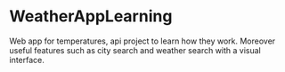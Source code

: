 # WeatherAppLearning
Web app for temperatures, api project to learn how they work.
Moreover useful features such as city search and weather search with a visual interface.